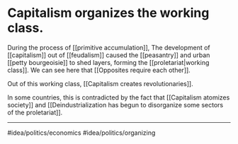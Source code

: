 # Capitalism organizes the working class.
During the process of [[primitive accumulation]], The development of [[capitalism]] out of [[feudalism]] caused the [[peasantry]] and urban [[petty bourgeoisie]] to shed layers, forming the [[proletariat|working class]]. We can see here that [[Opposites require each other]]. 

Out of this working class, [[Capitalism creates revolutionaries]]. 

In some countries, this is contradicted by the fact that [[Capitalism atomizes society]] and [[Deindustrialization has begun to disorganize some sectors of the proletariat]]. 

---
#idea/politics/economics 
#idea/politics/organizing 